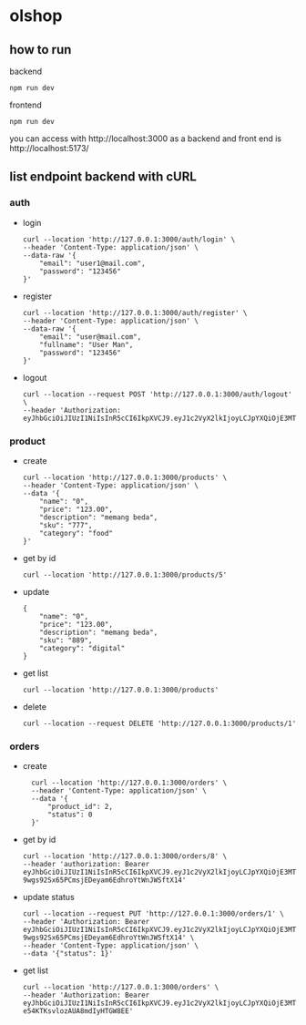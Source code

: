# olshop
## how to run

backend
```
npm run dev
```

frontend
```
npm run dev
```

you can access with http://localhost:3000 as a backend
and front end is http://localhost:5173/

## list endpoint backend with cURL
### auth
- login
    ```
    curl --location 'http://127.0.0.1:3000/auth/login' \
    --header 'Content-Type: application/json' \
    --data-raw '{
        "email": "user1@mail.com",
        "password": "123456"
    }'
    ```
- register
    ```
    curl --location 'http://127.0.0.1:3000/auth/register' \
    --header 'Content-Type: application/json' \
    --data-raw '{
        "email": "user@mail.com",
        "fullname": "User Man",
        "password": "123456"
    }'
    ```
- logout
    ```
    curl --location --request POST 'http://127.0.0.1:3000/auth/logout' \
    --header 'Authorization: eyJhbGciOiJIUzI1NiIsInR5cCI6IkpXVCJ9.eyJ1c2VyX2lkIjoyLCJpYXQiOjE3MTE5MDE4MDQsImV4cCI6MTcxMTkwNTQwNH0.dpY1bNT31ApYt7mwo5xJ2MIdVfDJVYkqCDUd2HDMhR8'
    ```
### product
- create
    ```
    curl --location 'http://127.0.0.1:3000/products' \
    --header 'Content-Type: application/json' \
    --data '{
        "name": "0",
        "price": "123.00",
        "description": "memang beda",
        "sku": "777",
        "category": "food"
    }'
    ```
- get by id
    ```
    curl --location 'http://127.0.0.1:3000/products/5'
    ```
- update
    ```
    {
        "name": "0",
        "price": "123.00",
        "description": "memang beda",
        "sku": "889",
        "category": "digital"
    }
    ```
- get list
    ```
    curl --location 'http://127.0.0.1:3000/products'
    ```
- delete 
    ```
    curl --location --request DELETE 'http://127.0.0.1:3000/products/1'
    ```
### orders
- create
  ```
    curl --location 'http://127.0.0.1:3000/orders' \
    --header 'Content-Type: application/json' \
    --data '{
        "product_id": 2,
        "status": 0
    }'
  ```
- get by id
  ```
  curl --location 'http://127.0.0.1:3000/orders/8' \
  --header 'authorization: Bearer eyJhbGciOiJIUzI1NiIsInR5cCI6IkpXVCJ9.eyJ1c2VyX2lkIjoyLCJpYXQiOjE3MTE5MDE3MjUsImV4cCI6MTcxMTkwNTMyNX0.aOu-9wgs92Sx65PCmsjEDeyam6EdhroYtWnJWSftX14'
  ```

- update status
    ```
    curl --location --request PUT 'http://127.0.0.1:3000/orders/1' \
    --header 'Authorization: Bearer eyJhbGciOiJIUzI1NiIsInR5cCI6IkpXVCJ9.eyJ1c2VyX2lkIjoyLCJpYXQiOjE3MTE5MDE3MjUsImV4cCI6MTcxMTkwNTMyNX0.aOu-9wgs92Sx65PCmsjEDeyam6EdhroYtWnJWSftX14' \
    --header 'Content-Type: application/json' \
    --data '{"status": 1}'
    ```

- get list
    ```
    curl --location 'http://127.0.0.1:3000/orders' \
    --header 'Authorization: Bearer eyJhbGciOiJIUzI1NiIsInR5cCI6IkpXVCJ9.eyJ1c2VyX2lkIjoyLCJpYXQiOjE3MTE5OTA3OTQsImV4cCI6MTcxMTk5NDM5NH0.ofXPpgKUlWcf9awu-e54KTKsvlozAUA8mdIyHTGW8EE'
    ```